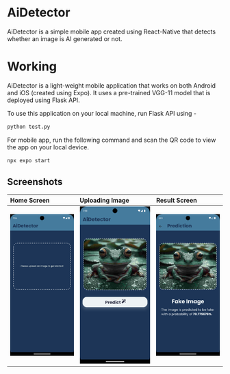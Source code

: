 # AiDetector

AiDetector is a simple mobile app created using React-Native that detects whether an image is AI generated or not.


# Working

AiDetector is a light-weight mobile application that works on both Android and iOS (created using Expo). It uses a pre-trained VGG-11 model that is deployed using Flask API.  

To use this application on your local machine, run Flask API using -
```bash
python test.py
```
For mobile app, run the following command and scan the QR code to view the app on your local device.
```bash
npx expo start
```

## Screenshots

| Home Screen | Uploading Image | Result Screen |
| :-------- |  :--------------| :---------------|
| ![App Screenshot](https://github.com/rubenskx/AiDetector/blob/main/Screenshot_1722867972.png) | ![App Screenshot](https://github.com/rubenskx/AiDetector/blob/main/Screenshot_1722868198.png) | ![App Screenshot](https://github.com/rubenskx/AiDetector/blob/main/Screenshot_1722868313.png) |
